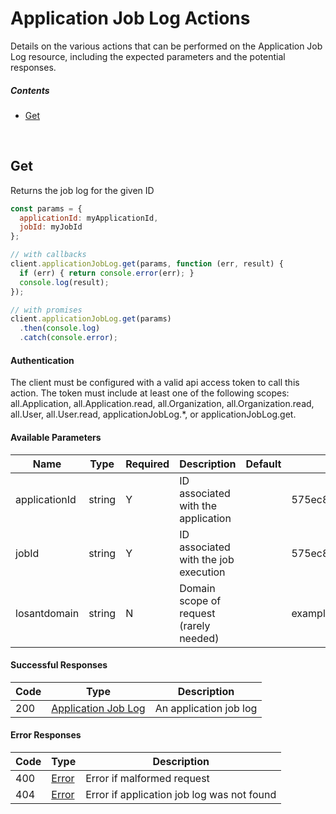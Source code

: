 # Application Job Log Actions

Details on the various actions that can be performed on the
Application Job Log resource, including the expected
parameters and the potential responses.

##### Contents

*   [Get](#get)

<br/>

## Get

Returns the job log for the given ID

```javascript
const params = {
  applicationId: myApplicationId,
  jobId: myJobId
};

// with callbacks
client.applicationJobLog.get(params, function (err, result) {
  if (err) { return console.error(err); }
  console.log(result);
});

// with promises
client.applicationJobLog.get(params)
  .then(console.log)
  .catch(console.error);
```

#### Authentication
The client must be configured with a valid api access token to call this
action. The token must include at least one of the following scopes:
all.Application, all.Application.read, all.Organization, all.Organization.read, all.User, all.User.read, applicationJobLog.*, or applicationJobLog.get.

#### Available Parameters

| Name | Type | Required | Description | Default | Example |
| ---- | ---- | -------- | ----------- | ------- | ------- |
| applicationId | string | Y | ID associated with the application |  | 575ec8687ae143cd83dc4a97 |
| jobId | string | Y | ID associated with the job execution |  | 575ec8687ae143cd83dc4a98 |
| losantdomain | string | N | Domain scope of request (rarely needed) |  | example.com |

#### Successful Responses

| Code | Type | Description |
| ---- | ---- | ----------- |
| 200 | [Application Job Log](../lib/schemas/applicationJobLog.json) | An application job log |

#### Error Responses

| Code | Type | Description |
| ---- | ---- | ----------- |
| 400 | [Error](../lib/schemas/error.json) | Error if malformed request |
| 404 | [Error](../lib/schemas/error.json) | Error if application job log was not found |
